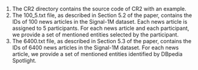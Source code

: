 1. The CR2 directory contains the source code of CR2 with an example.
2. The 100_5.txt file, as described in Section 5.2 of the paper, contains the IDs of 100 news articles in the Signal-1M dataset. Each news article is assigned to 5 participants. For each news article and each participant, we provide a set of mentioned entities selected by the participant.
3. The 6400.txt file, as described in Section 5.3 of the paper, contains the IDs of 6400 news articles in the Signal-1M dataset. For each news article, we provide a set of mentioned entities identified by DBpedia Spotlight.
